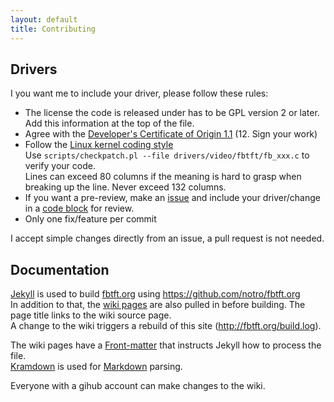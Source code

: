 ```yaml
---
layout: default
title: Contributing
---
```


Drivers
-------

I you want me to include your driver, please follow these rules:

* The license the code is released under has to be GPL version 2 or later. Add this information at the top of the file.
* Agree with the [Developer's Certificate of Origin 1.1](https://www.kernel.org/doc/Documentation/SubmittingPatches) (12. Sign your work)
* Follow the [Linux kernel coding style](https://www.kernel.org/doc/Documentation/CodingStyle)  
  Use ```scripts/checkpatch.pl --file drivers/video/fbtft/fb_xxx.c``` to verify your code.  
  Lines can exceed 80 columns if the meaning is hard to grasp when breaking up the line. Never exceed 132 columns.
* If you want a pre-review, make an [issue](https://github.com/notro/fbtft/issues) and include your driver/change in a [code block](https://help.github.com/articles/github-flavored-markdown#fenced-code-blocks) for review.
* Only one fix/feature per commit

I accept simple changes directly from an issue, a pull request is not needed.


Documentation
-------------

[Jekyll](http://jekyllrb.com/) is used to build [fbtft.org](http://fbtft.org) using <https://github.com/notro/fbtft.org>  
In addition to that, the [wiki pages](https://github.com/notro/fbtft.org/wiki) are also pulled in before building. The page title links to the wiki source page.  
A change to the wiki triggers a rebuild of this site (<http://fbtft.org/build.log>).

The wiki pages have a [Front-matter](http://jekyllrb.com/docs/frontmatter/) that instructs Jekyll how to process the file.  
[Kramdown](http://kramdown.gettalong.org/quickref.html) is used for [Markdown](http://en.wikipedia.org/wiki/Markdown) parsing.

Everyone with a gihub account can make changes to the wiki.
